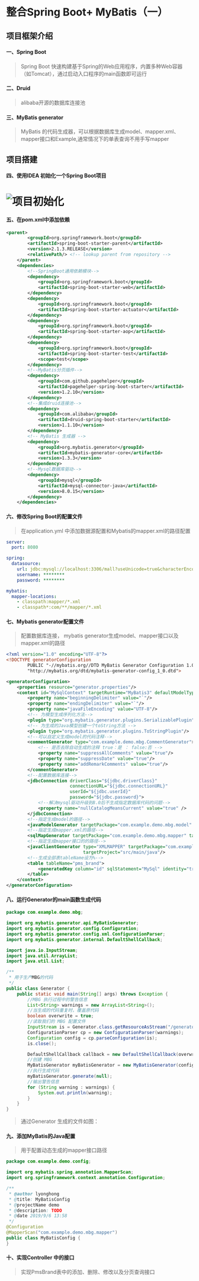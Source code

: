 # 						整合Spring Boot+ MyBatis（一）

 ## 项目框架介绍

#### 一、Spring Boot

> Spring Boot 快速构建基于Spring的Web应用程序，内置多种Web容器（如Tomcat），通过启动入口程序的main函数即可运行

#### 二、Druid

> alibaba开源的数据库连接池

#### 三、MyBatis generator

> MyBatis 的代码生成器，可以根据数据库生成model、mapper.xml、mapper接口和Example,通常情况下的单表查询不用手写mapper

## 项目搭建

#### 四、使用IDEA 初始化一个Spring Boot项目


![项目初始化](https://github.com/lyonghong/Spring-Boot/blob/master/image/%E5%88%9D%E5%A7%8B%E5%8C%96%E9%A1%B9%E7%9B%AE.jpg)
=======

#### 五、在pom.xml中添加依赖

```xml
<parent>
        <groupId>org.springframework.boot</groupId>
        <artifactId>spring-boot-starter-parent</artifactId>
        <version>2.1.3.RELEASE</version>
        <relativePath/> <!-- lookup parent from repository -->
    </parent>
    <dependencies>
        <!--SpringBoot通用依赖模块-->
        <dependency>
            <groupId>org.springframework.boot</groupId>
            <artifactId>spring-boot-starter-web</artifactId>
        </dependency>
        <dependency>
            <groupId>org.springframework.boot</groupId>
            <artifactId>spring-boot-starter-actuator</artifactId>
        </dependency>
        <dependency>
            <groupId>org.springframework.boot</groupId>
            <artifactId>spring-boot-starter-aop</artifactId>
        </dependency>
        <dependency>
            <groupId>org.springframework.boot</groupId>
            <artifactId>spring-boot-starter-test</artifactId>
            <scope>test</scope>
        </dependency>
        <!--MyBatis分页插件-->
        <dependency>
            <groupId>com.github.pagehelper</groupId>
            <artifactId>pagehelper-spring-boot-starter</artifactId>
            <version>1.2.10</version>
        </dependency>
        <!--集成druid连接池-->
        <dependency>
            <groupId>com.alibaba</groupId>
            <artifactId>druid-spring-boot-starter</artifactId>
            <version>1.1.10</version>
        </dependency>
        <!-- MyBatis 生成器 -->
        <dependency>
            <groupId>org.mybatis.generator</groupId>
            <artifactId>mybatis-generator-core</artifactId>
            <version>1.3.3</version>
        </dependency>
        <!--Mysql数据库驱动-->
        <dependency>
            <groupId>mysql</groupId>
            <artifactId>mysql-connector-java</artifactId>
            <version>8.0.15</version>
        </dependency>
    </dependencies>

```

#### 六、修改Spring Boot的配置文件

> 在application.yml 中添加数据源配置和Mybatis的mapper.xml的路径配置

```yml
server:
  port: 8080

spring:
  datasource:
    url: jdbc:mysql://localhost:3306/mall?useUnicode=true&characterEncoding=utf-8&serverTimezone=Asia/Shanghai
    username: ********
    password: ********

mybatis:
  mapper-locations:
    - classpath:mapper/*.xml
    - classpath*:com/**/mapper/*.xml

```

####  七、Mybatis generator配置文件

> 配置数据库连接， mybatis generator生成model、mapper接口以及mapper.xml的路径

```xml
<?xml version="1.0" encoding="UTF-8"?>
<!DOCTYPE generatorConfiguration
        PUBLIC "-//mybatis.org//DTD MyBatis Generator Configuration 1.0//EN"
        "http://mybatis.org/dtd/mybatis-generator-config_1_0.dtd">

<generatorConfiguration>
    <properties resource="generator.properties"/>
    <context id="MySqlContext" targetRuntime="MyBatis3" defaultModelType="flat">
        <property name="beginningDelimiter" value="`"/>
        <property name="endingDelimiter" value="`"/>
        <property name="javaFileEncoding" value="UTF-8"/>
        <!-- 为模型生成序列化方法-->
        <plugin type="org.mybatis.generator.plugins.SerializablePlugin"/>
        <!-- 为生成的Java模型创建一个toString方法 -->
        <plugin type="org.mybatis.generator.plugins.ToStringPlugin"/>
        <!--可以自定义生成model的代码注释-->
        <commentGenerator type="com.example.demo.mbg.CommentGenerator">
            <!-- 是否去除自动生成的注释 true：是 ： false:否 -->
            <property name="suppressAllComments" value="true"/>
            <property name="suppressDate" value="true"/>
            <property name="addRemarkComments" value="true"/>
        </commentGenerator>
        <!--配置数据库连接-->
        <jdbcConnection driverClass="${jdbc.driverClass}"
                        connectionURL="${jdbc.connectionURL}"
                        userId="${jdbc.userId}"
                        password="${jdbc.password}">
            <!--解决mysql驱动升级到8.0后不生成指定数据库代码的问题-->
            <property name="nullCatalogMeansCurrent" value="true" />
        </jdbcConnection>
        <!--指定生成model的路径-->
        <javaModelGenerator targetPackage="com.example.demo.mbg.model" targetProject="src/main/java"/>
        <!--指定生成mapper.xml的路径-->
        <sqlMapGenerator targetPackage="com.example.demo.mbg.mapper" targetProject="src/main/resources"/>
        <!--指定生成mapper接口的的路径-->
        <javaClientGenerator type="XMLMAPPER" targetPackage="com.example.demo.mbg.mapper"
                             targetProject="src/main/java"/>
        <!--生成全部表tableName设为%-->
        <table tableName="pms_brand">
            <generatedKey column="id" sqlStatement="MySql" identity="true"/>
        </table>
    </context>
</generatorConfiguration>

```

#### 八、运行Generator的main函数生成代码

```java
package com.example.demo.mbg;

import org.mybatis.generator.api.MyBatisGenerator;
import org.mybatis.generator.config.Configuration;
import org.mybatis.generator.config.xml.ConfigurationParser;
import org.mybatis.generator.internal.DefaultShellCallback;

import java.io.InputStream;
import java.util.ArrayList;
import java.util.List;

/**
 * 用于生产MBG的代码
 */
public class Generator {
    public static void main(String[] args) throws Exception {
        //MBG 执行过程中的警告信息
        List<String> warnings = new ArrayList<String>();
        //当生成的代码重复时，覆盖原代码
        boolean overwrite = true;
        //读取我们的 MBG 配置文件
        InputStream is = Generator.class.getResourceAsStream("/generatorConfig.xml");
        ConfigurationParser cp = new ConfigurationParser(warnings);
        Configuration config = cp.parseConfiguration(is);
        is.close();

        DefaultShellCallback callback = new DefaultShellCallback(overwrite);
        //创建 MBG
        MyBatisGenerator myBatisGenerator = new MyBatisGenerator(config, callback, warnings);
        //执行生成代码
        myBatisGenerator.generate(null);
        //输出警告信息
        for (String warning : warnings) {
            System.out.println(warning);
        }
    }
}

```

> 通过Generator 生成的文件如图：





#### 九、添加MyBatis的Java配置

> 用于配置动态生成的mapper接口路径

 

```java
package com.example.demo.config;

import org.mybatis.spring.annotation.MapperScan;
import org.springframework.context.annotation.Configuration;

/**
 * @author lyonghong
 * @title: MyBatisConfig
 * @projectName demo
 * @description: TODO
 * @date 2019/9/6 13:58
 */
@Configuration
@MapperScan("com.example.demo.mbg.mapper")
public class MyBatisConfig {
}

```

#### 十、实现Controller 中的接口

> 实现PmsBrand表中的添加、删除、修改以及分页查询接口





###                                                                                                                                                                                                                                                                                                                                                                                                                                                                                                                                                                                                                                                                                                                                                                                                                                                                                                                                                                                                                                                                                                                                                                                                                                                                                                                                                                                                                                                                                                                                                                                                                                                                                                                                                                                                                                                                                                                                                                                                                                                                                                                                                                                                                                                                                                                                                                                                                                                                                                                                                                                                                                                                                                                                                                                                                                                                                                                                                                                                                                                                                                                                                                                                                                                                               























